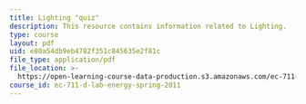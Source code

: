 ```yaml
---
title: Lighting "quiz"
description: This resource contains information related to Lighting.
type: course
layout: pdf
uid: e80a54db9eb4782f351c845635e2f81c
file_type: application/pdf
file_location: >-
  https://open-learning-course-data-production.s3.amazonaws.com/ec-711-d-lab-energy-spring-2011/e80a54db9eb4782f351c845635e2f81c_MITEC_711S11_lec3_ho1.pdf
course_id: ec-711-d-lab-energy-spring-2011
---
```

